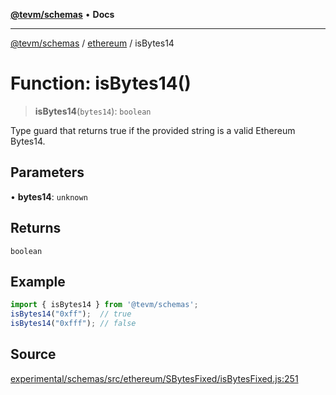 [**@tevm/schemas**](../../README.md) • **Docs**

***

[@tevm/schemas](../../modules.md) / [ethereum](../README.md) / isBytes14

# Function: isBytes14()

> **isBytes14**(`bytes14`): `boolean`

Type guard that returns true if the provided string is a valid Ethereum Bytes14.

## Parameters

• **bytes14**: `unknown`

## Returns

`boolean`

## Example

```ts
import { isBytes14 } from '@tevm/schemas';
isBytes14("0xff");  // true
isBytes14("0xfff"); // false
````

## Source

[experimental/schemas/src/ethereum/SBytesFixed/isBytesFixed.js:251](https://github.com/evmts/tevm-monorepo/blob/main/experimental/schemas/src/ethereum/SBytesFixed/isBytesFixed.js#L251)

